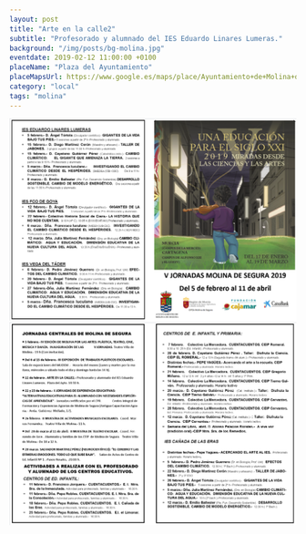 ```yaml
---
layout: post
title: "Arte en la calle2"
subtitle: "Profesorado y alumnado del IES Eduardo Linares Lumeras."
background: "/img/posts/bg-molina.jpg"
eventdate: 2019-02-12 11:00:00 +0100
placeName: "Plaza del Ayuntamiento"
placeMapsUrl: https://www.google.es/maps/place/Ayuntamiento+de+Molina+de+Segura/@38.0568439,-1.2097777,17z/data=!4m5!3m4!1s0xd6478aea2ecc01b:0x97163cbdaeac9bf8!8m2!3d38.0549412!4d-1.2132775?hl=es
category: "local"
tags: "molina"
---
```


![cartel](/img/posts/1folletomolina.png)
![cartel](/img/posts/2folletomolina.png)
